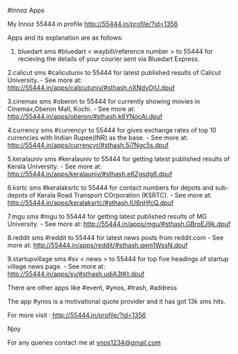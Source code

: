#Innoz Apps

My Innoz 55444.in profile http://55444.in/profile/?id=1356

Apps and its explanation are as follows: 
1. bluedart
sms #bluedart < waybill/reference number >	 to 55444 for recieving the details of your courier sent via Bluedart Express.

2.calicut
sms #calicutuniv	 to 55444 for latest published results of Calicut University. - See more at: http://55444.in/apps/calicutuniv/#sthash.nXNdvOjU.dpuf

3.cinemax
sms #oberon	 to 55444 for currently showing movies in Cinemax,Oberon Mall, Kochi. - See more at: http://55444.in/apps/oberon/#sthash.k6YNocAi.dpuf

4.currency
sms #currencyr	 to 55444 for gives exchange rates of top 10 currencies with Indian Rupee(INR) as the base. - See more at: http://55444.in/apps/currencyr/#sthash.5i7Ngc5s.dpuf

5.keralauniv
sms #keralauniv	 to 55444 for getting latest published results of Kerala University. - See more at: http://55444.in/apps/keralauniv/#sthash.e6Zgsdg8.dpuf

6.ksrtc
sms #keralaksrtc	 to 55444 for contact numbers for depots and sub-depots of Kerala Road Transport COrporation (KSRTC). - See more at: http://55444.in/apps/keralaksrtc/#sthash.IU6nHfcQ.dpuf

7.mgu
sms #mgu	 to 55444 for getting latest published results of MG University. - See more at: http://55444.in/apps/mgu/#sthash.GBroEJ9k.dpuf

8.reddit
sms #reddit	 to 55444 for latest news posts from reddit.com - See more at: http://55444.in/apps/reddit/#sthash.qem1WssN.dpuf

9.startupvillage
sms #sv < news >	 to 55444 for top five headings of startup village news page. - See more at: http://55444.in/apps/sv/#sthash.udiA3tKt.dpuf

There are other apps like 
#event, #ynos, #trash, #address

The app #ynos is a motivational quote provider and it has got 13k sms hits.

For more visit : http://55444.in/profile/?id=1356

Njoy

For any queries contact me at ynos1234@gmail.com
